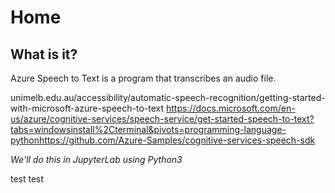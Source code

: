 # Home
## What is it?

Azure Speech to Text is a program that transcribes an audio file. 

unimelb.edu.au/accessibility/automatic-speech-recognition/getting-started-with-microsoft-azure-speech-to-text
https://docs.microsoft.com/en-us/azure/cognitive-services/speech-service/get-started-speech-to-text?tabs=windowsinstall%2Cterminal&pivots=programming-language-pythonhttps://github.com/Azure-Samples/cognitive-services-speech-sdk

*We'll do this in JupyterLab using Python3* 

test test
